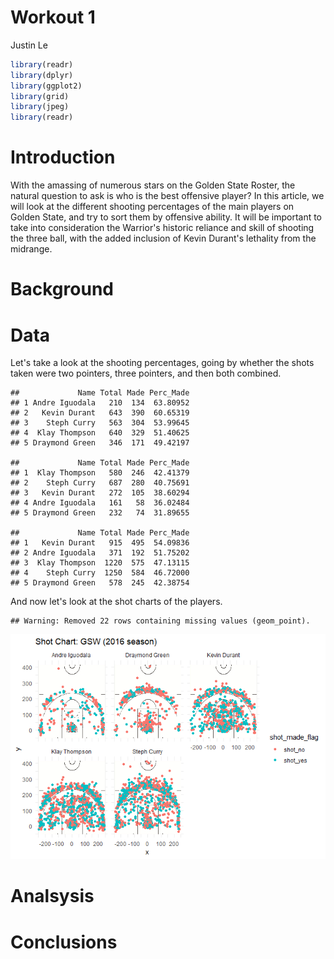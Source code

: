 Workout 1
================
Justin Le

``` r
library(readr)
library(dplyr)
library(ggplot2)
library(grid)
library(jpeg)
library(readr)
```

Introduction
============

With the amassing of numerous stars on the Golden State Roster, the natural question to ask is who is the best offensive player? In this article, we will look at the different shooting percentages of the main players on Golden State, and try to sort them by offensive ability. It will be important to take into consideration the Warrior's historic reliance and skill of shooting the three ball, with the added inclusion of Kevin Durant's lethality from the midrange.

Background
==========

Data
====

Let's take a look at the shooting percentages, going by whether the shots taken were two pointers, three pointers, and then both combined.

    ##             Name Total Made Perc_Made
    ## 1 Andre Iguodala   210  134  63.80952
    ## 2   Kevin Durant   643  390  60.65319
    ## 3    Steph Curry   563  304  53.99645
    ## 4  Klay Thompson   640  329  51.40625
    ## 5 Draymond Green   346  171  49.42197

    ##             Name Total Made Perc_Made
    ## 1  Klay Thompson   580  246  42.41379
    ## 2    Steph Curry   687  280  40.75691
    ## 3   Kevin Durant   272  105  38.60294
    ## 4 Andre Iguodala   161   58  36.02484
    ## 5 Draymond Green   232   74  31.89655

    ##             Name Total Made Perc_Made
    ## 1   Kevin Durant   915  495  54.09836
    ## 2 Andre Iguodala   371  192  51.75202
    ## 3  Klay Thompson  1220  575  47.13115
    ## 4    Steph Curry  1250  584  46.72000
    ## 5 Draymond Green   578  245  42.38754

And now let's look at the shot charts of the players.

    ## Warning: Removed 22 rows containing missing values (geom_point).

![](workout1-Justin_Le_files/figure-markdown_github-ascii_identifiers/unnamed-chunk-11-1.png)

Analsysis
=========

Conclusions
===========
